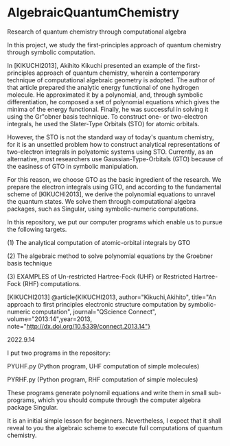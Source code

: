 # AlgebraicQuantumChemistry
Research of quantum chemistry through computational algebra

In this project,  we study the first-principles approach of quantum chemistry through symbolic computation.

In [KIKUCHI2013], Akihito Kikuchi presented an example of the first-principles approach of quantum chemistry, wherein a contemporary technique of computational algebraic geometry is adopted. The author of that article prepared the analytic energy functional of one hydrogen molecule. He approximated it by a polynomial, and, through symbolic differentiation, he composed a set of polynomial equations which gives the minima of the energy functional.  Finally, he was successful in solving it using the Gr\"obner basis technique. To construct one- or two-electron integrals, he used the Slater-Type Orbitals (STO) for atomic orbitals.

However, the STO  is not the standard way of today's quantum chemistry, for it is an unsettled problem how to construct analytical representations of two-electron integrals in polyatomic systems using STO.  Currently, as an alternative, most researchers use Gaussian-Type-Orbitals (GTO) because of the easiness of GTO in symbolic manipulation.

For this reason, we choose GTO as the basic ingredient of the research. We prepare the electron integrals using GTO, and according to the fundamental scheme of [KIKUCHI2013], we derive the polynomial equations to unravel the quantum states. We solve them through computational algebra packages, such as Singular, using symbolic-numeric computations.

In this repository, we put our computer programs which enable us to pursue the following targets.

(1) The analytical computation of atomic-orbital integrals by GTO

(2) The algebraic method to solve polynomial equations by the Groebner basis technique

(3) EXAMPLES of Un-restricted Hartree-Fock (UHF) or Restricted Hartree-Fock (RHF) computations.

[KIKUCHI2013] @article{KIKUCHI2013, author="Kikuchi,Akihito", title="An approach to first principles electronic structure computation by symbolic-numeric computation", journal="QScience Connect",
volume="2013:14",year=2013, note="http://dx.doi.org/10.5339/connect.2013.14"}


2022.9.14

I put two programs  in the repository:

PYUHF.py  (Python program, UHF computation of simple molecules)

PYRHF.py  (Python program, RHF computation of simple molecules)

These programs generate polynomil equations and write them in small sub-programs, which you should compute through the computer algebra package Singular. 

It is an initial simple lesson for beginners. Nevertheless, I expect that it shall reveal to you the algebraic scheme to execute full computations of quantum chemistry.
 


